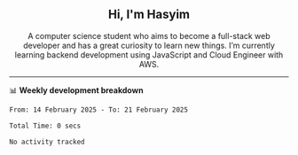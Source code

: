 <h2 align="center">Hi, I'm Hasyim</h2>

<p align="center">A computer science student who aims to become a full-stack web developer and has a great curiosity to learn new things. I’m currently learning backend development using JavaScript and Cloud Engineer with AWS.</p>

---

📊 **Weekly development breakdown**

<!--START_SECTION:waka-->

```txt
From: 14 February 2025 - To: 21 February 2025

Total Time: 0 secs

No activity tracked
```

<!--END_SECTION:waka-->

<!-- - You can reach me on **hasyim11c@gmail.com** -->

